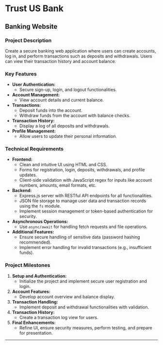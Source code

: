 # Trust US Bank

## **Banking Website**

### **Project Description**
Create a secure banking web application where users can create accounts, log in, and perform transactions such as deposits and withdrawals. Users can view their transaction history and account balance.

### **Key Features**
- **User Authentication:**
  - Secure sign-up, login, and logout functionalities.
- **Account Management:**
  - View account details and current balance.
- **Transactions:**
  - Deposit funds into the account.
  - Withdraw funds from the account with balance checks.
- **Transaction History:**
  - Display a log of all deposits and withdrawals.
- **Profile Management:**
  - Allow users to update their personal information.

### **Technical Requirements**
- **Frontend:**
  - Clean and intuitive UI using HTML and CSS.
  - Forms for registration, login, deposits, withdrawals, and profile updates.
  - Client-side validation with JavaScript regex for inputs like account numbers, amounts, email formats, etc.
- **Backend:**
  - Express.js server with RESTful API endpoints for all functionalities.
  - JSON file storage to manage user data and transaction records using the `fs` module.
  - Implement session management or token-based authentication for security.
- **Asynchronous Operations:**
  - Use `async/await` for handling fetch requests and file operations.
- **Additional Features:**
  - Ensure secure handling of sensitive data (password hashing recommended).
  - Implement error handling for invalid transactions (e.g., insufficient funds).

### **Project Milestones**
1. **Setup and Authentication:**
   - Initialize the project and implement secure user registration and login.
2. **Account Features:**
   - Develop account overview and balance display.
3. **Transaction Handling:**
   - Implement deposit and withdrawal functionalities with validation.
4. **Transaction History:**
   - Create a transaction log view for users.
5. **Final Enhancements:**
   - Refine UI, ensure security measures, perform testing, and prepare for presentation.

---